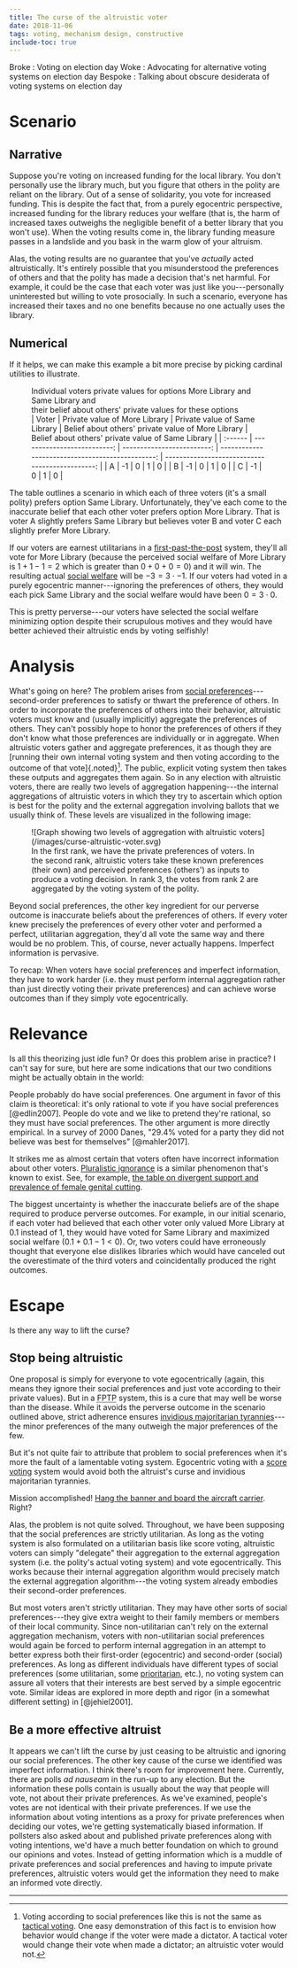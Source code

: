```yaml
---
title: The curse of the altruistic voter
date: 2018-11-06
tags: voting, mechanism design, constructive
include-toc: true
---
```


Broke
:   Voting on election day
Woke
:   Advocating for alternative voting systems on election day
Bespoke
:   Talking about obscure desiderata of voting systems on election day

# Scenario

## Narrative

Suppose you're voting on increased funding for the local library. You don't personally use the library much, but you figure that others in the polity are reliant on the library. Out of a sense of solidarity, you vote for increased funding. This is despite the fact that, from a purely egocentric perspective, increased funding for the library reduces your welfare (that is, the harm of increased taxes outweighs the negligible benefit of a better library that you won't use). When the voting results come in, the library funding measure passes in a landslide and you bask in the warm glow of your altruism.

Alas, the voting results are no guarantee that you've _actually_ acted altruistically. It's entirely possible that you misunderstood the preferences of others and that the polity has made a decision that's net harmful. For example, it could be the case that each voter was just like you---personally uninterested but willing to vote prosocially. In such a scenario, everyone has increased their taxes and no one benefits because no one actually uses the library.

## Numerical

If it helps, we can make this example a bit more precise by picking cardinal utilities to illustrate.

<figure>
<figcaption>Individual voters private values for options More Library and Same Library and <br> their belief about others' private values for these options</figcaption>
| Voter   | Private value of More Library | Private value of Same Library | Belief about others' private value of More Library | Belief about others' private value of Same Library |
| :------ |   --------------------------: |    -------------------------: |   -----------------------------------------------: |    ----------------------------------------------: |
| A       |                            -1 |                             0 |                                                  1 |                                                  0 |
| B       |                            -1 |                             0 |                                                  1 |                                                  0 |
| C       |                            -1 |                             0 |                                                  1 |                                                  0 |
</figure>

The table outlines a scenario in which each of three voters (it's a small polity) prefers option Same Library. Unfortunately, they've each come to the inaccurate belief that each other voter prefers option More Library. That is voter A slightly prefers Same Library but believes voter B and voter C each slightly prefer More Library.

If our voters are earnest utilitarians in a [first-past-the-post](https://en.wikipedia.org/wiki/First-past-the-post_voting) system, they'll all vote for More Library (because the perceived social welfare of More Library is $1 + 1 - 1 = 2$ which is greater than $0 + 0 + 0 = 0$) and it will win. The resulting actual [social welfare](https://en.wikipedia.org/wiki/Social_welfare_function) will be $-3 = 3 \cdot -1$. If our voters had voted in a purely egocentric manner---ignoring the preferences of others, they would each pick Same Library and the social welfare would have been $0 = 3 \cdot 0$.

This is pretty perverse---our voters have selected the social welfare minimizing option despite their scrupulous motives and they would have better achieved their altruistic ends by voting selfishly!

<!--more-->

# Analysis

What's going on here? The problem arises from [social preferences](https://en.wikipedia.org/wiki/Altruism_theory_of_voting)---second-order preferences to satisfy or thwart the preference of others. In order to incorporate the preferences of others into their behavior, altruistic voters must know and (usually implicitly) aggregate the preferences of others. They can't possibly hope to honor the preferences of others if they don't know what those preferences are individually or in aggregate. When altruistic voters gather and aggregate preferences, it as though they are [running their own internal voting system and then voting according to the outcome of that vote]{.noted}[^strategic]. The public, explicit voting system then takes these outputs and aggregates them again. So in any election with altruistic voters, there are really two levels of aggregation happening---the internal aggregations of altruistic voters in which they try to ascertain which option is best for the polity and the external aggregation involving ballots that we usually think of. These levels are visualized in the following image:

<figure>
![Graph showing two levels of aggregation with altruistic voters](/images/curse-altruistic-voter.svg)
<figcaption>In the first rank, we have the private preferences of voters. In the second rank, altruistic voters take these known preferences (their own) and perceived preferences (others') as inputs to produce a voting decision. In rank 3, the votes from rank 2 are aggregated by the voting system of the polity.</figcaption>
</figure>

Beyond social preferences, the other key ingredient for our perverse outcome is inaccurate beliefs about the preferences of others. If every voter knew precisely the preferences of every other voter and performed a perfect, utilitarian aggregation, they'd all vote the same way and there would be no problem. This, of course, never actually happens. Imperfect information is pervasive.

To recap: When voters have social preferences and imperfect information, they have to work harder (i.e. they must perform internal aggregation rather than just directly voting their private preferences) and can achieve worse outcomes than if they simply vote egocentrically.

# Relevance

Is all this theorizing just idle fun? Or does this problem arise in practice? I can't say for sure, but here are some indications that our two conditions might be actually obtain in the world:

People probably do have social preferences. One argument in favor of this claim is theoretical: it's only rational to vote if you have social preferences [@edlin2007]. People do vote and we like to pretend they're rational, so they must have social preferences. The other argument is more directly empirical. In a survey of 2000 Danes, "29.4% voted for a party they did not believe was best for themselves" [@mahler2017].

It strikes me as almost certain that voters often have incorrect information about other voters. [Pluralistic ignorance](https://en.wikipedia.org/wiki/Pluralistic_ignorance) is a similar phenomenon that's known to exist. See, for example, [the table on divergent support and prevalence of female genital cutting](/posts/norms-wild-clickbait/#on-reluctant-female-genital-cutting).

The biggest uncertainty is whether the inaccurate beliefs are of the shape required to produce perverse outcomes. For example, in our initial scenario, if each voter had believed that each other voter only valued More Library at 0.1 instead of 1, they would have voted for Same Library and maximized social welfare ($0.1 + 0.1 - 1 < 0$). Or, two voters could have erroneously thought that everyone else dislikes libraries which would have canceled out the overestimate of the third voters and coincidentally produced the right outcomes.

# Escape

Is there any way to lift the curse?

## Stop being altruistic

One proposal is simply for everyone to vote egocentrically (again, this means they ignore their social preferences and just vote according to their private values). But in a <abbr title="first-past-the-post">FPTP</abbr> system, this is a cure that may well be worse than the disease. While it avoids the perverse outcome in the scenario outlined above, strict adherence ensures [invidious majoritarian tyrannies](/posts/innocuous-invidious-majoritarian-tyrannies/)---the minor preferences of the many outweigh the major preferences of the few.

But it's not quite fair to attribute that problem to social preferences when it's more the fault of a lamentable voting system. Egocentric voting with a [score voting](https://en.wikipedia.org/wiki/Score_voting) system would avoid both the altruist's curse and invidious majoritarian tyrannies.

Mission accomplished! [Hang the banner and board the aircraft carrier](https://en.wikipedia.org/wiki/Mission_Accomplished_speech). Right?

Alas, the problem is not quite solved. Throughout, we have been supposing that the social preferences are strictly utilitarian. As long as the voting system is also formulated on a utilitarian basis like score voting, altruistic voters can simply "delegate" their aggregation to the external aggregation system (i.e. the polity's actual voting system) and vote egocentrically. This works because their internal aggregation algorithm would precisely match the external aggregation algorithm---the voting system already embodies their second-order preferences. 

But most voters aren't strictly utilitarian. They may have other sorts of social preferences---they give extra weight to their family members or members of their local community. Since non-utilitarian can't rely on the external aggregation mechanism, voters with non-utilitarian social preferences would again be forced to perform internal aggregation in an attempt to better express both their first-order (egocentric) and second-order (social) preferences. As long as different individuals have different types of social preferences (some utilitarian, some [prioritarian](https://en.wikipedia.org/wiki/Prioritarianism), etc.), no voting system can assure all voters that their interests are best served by a simple egocentric vote. Similar ideas are explored in more depth and rigor (in a somewhat different setting) in [@jehiel2001].

## Be a more effective altruist

It appears we can't lift the curse by just ceasing to be altruistic and ignoring our social preferences. The other key cause of the curse we identified was imperfect information. I think there's room for improvement here. Currently, there are polls <i>ad nauseam</i> in the run-up to any election. But the information these polls contain is usually about the way that people will vote, not about their private preferences. As we've examined, people's votes are not identical with their private preferences. If we use the information about voting intentions as a proxy for private preferences when deciding our votes, we're getting systematically biased information. If pollsters also asked about and published private preferences along with voting intentions, we'd have a much better foundation on which to ground our opinions and votes. Instead of getting information which is a muddle of private preferences and social preferences and having to impute private preferences, altruistic voters would get the information they need to make an informed vote directly.

<hr class="references">

[^strategic]: Voting according to social preferences like this is not the same as [tactical voting](https://en.wikipedia.org/wiki/Tactical_voting). One easy demonstration of this fact is to envision how behavior would change if the voter were made a dictator. A tactical voter would change their vote when made a dictator; an altruistic voter would not.
